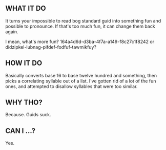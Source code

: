 ## WHAT IT DO
It turns your impossible to read bog standard guid into something fun and
possible to pronounce. If that's too much fun, it can change them back again.

I mean, what's more fun? 
 164a4d6d-d3ba-4f7a-a149-f8c27c1f8242
or
 didzipkel-lubnag-pifdef-fodfuf-tawmikfuy?

## HOW IT DO
Basically converts base 16 to base twelve hundred and something, then picks a 
correlating syllable out of a list. I've gotten rid of a lot of the fun ones,
and attempted to disallow syllables that were too similar.

## WHY THO?
Because. Guids suck.

## CAN I ...?
Yes.


